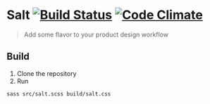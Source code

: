 # Salt [![Build Status](https://travis-ci.org/alexandremasy/salt.svg?branch=master)](https://travis-ci.org/alexandremasy/salt) [![Code Climate](https://codeclimate.com/github/alexandremasy/salt.svg)](https://codeclimate.com/github/alexandremasy/salt)

> Add some flavor to your product design workflow

## Build

1. Clone the repository
2. Run
```
sass src/salt.scss build/salt.css
```
